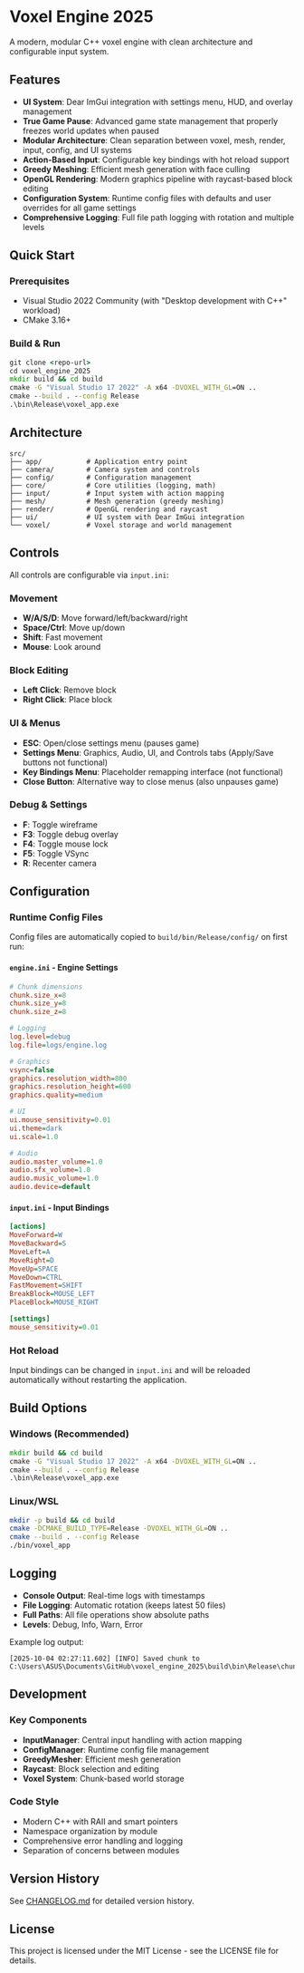 # Voxel Engine 2025

A modern, modular C++ voxel engine with clean architecture and configurable input system.

## Features

- **UI System**: Dear ImGui integration with settings menu, HUD, and overlay management
- **True Game Pause**: Advanced game state management that properly freezes world updates when paused
- **Modular Architecture**: Clean separation between voxel, mesh, render, input, config, and UI systems
- **Action-Based Input**: Configurable key bindings with hot reload support
- **Greedy Meshing**: Efficient mesh generation with face culling
- **OpenGL Rendering**: Modern graphics pipeline with raycast-based block editing
- **Configuration System**: Runtime config files with defaults and user overrides for all game settings
- **Comprehensive Logging**: Full file path logging with rotation and multiple levels

## Quick Start

### Prerequisites
- Visual Studio 2022 Community (with "Desktop development with C++" workload)
- CMake 3.16+

### Build & Run
```cmd
git clone <repo-url>
cd voxel_engine_2025
mkdir build && cd build
cmake -G "Visual Studio 17 2022" -A x64 -DVOXEL_WITH_GL=ON ..
cmake --build . --config Release
.\bin\Release\voxel_app.exe
```

## Architecture

```
src/
├── app/           # Application entry point
├── camera/        # Camera system and controls
├── config/        # Configuration management
├── core/          # Core utilities (logging, math)
├── input/         # Input system with action mapping
├── mesh/          # Mesh generation (greedy meshing)
├── render/        # OpenGL rendering and raycast
├── ui/            # UI system with Dear ImGui integration
└── voxel/         # Voxel storage and world management
```

## Controls

All controls are configurable via `input.ini`:

### Movement
- **W/A/S/D**: Move forward/left/backward/right
- **Space/Ctrl**: Move up/down
- **Shift**: Fast movement
- **Mouse**: Look around

### Block Editing
- **Left Click**: Remove block
- **Right Click**: Place block

### UI & Menus
- **ESC**: Open/close settings menu (pauses game)
- **Settings Menu**: Graphics, Audio, UI, and Controls tabs (Apply/Save buttons not functional)
- **Key Bindings Menu**: Placeholder remapping interface (not functional)
- **Close Button**: Alternative way to close menus (also unpauses game)

### Debug & Settings
- **F**: Toggle wireframe
- **F3**: Toggle debug overlay
- **F4**: Toggle mouse lock
- **F5**: Toggle VSync
- **R**: Recenter camera

## Configuration

### Runtime Config Files
Config files are automatically copied to `build/bin/Release/config/` on first run:

#### `engine.ini` - Engine Settings
```ini
# Chunk dimensions
chunk.size_x=8
chunk.size_y=8
chunk.size_z=8

# Logging
log.level=debug
log.file=logs/engine.log

# Graphics
vsync=false
graphics.resolution_width=800
graphics.resolution_height=600
graphics.quality=medium

# UI
ui.mouse_sensitivity=0.01
ui.theme=dark
ui.scale=1.0

# Audio
audio.master_volume=1.0
audio.sfx_volume=1.0
audio.music_volume=1.0
audio.device=default
```

#### `input.ini` - Input Bindings
```ini
[actions]
MoveForward=W
MoveBackward=S
MoveLeft=A
MoveRight=D
MoveUp=SPACE
MoveDown=CTRL
FastMovement=SHIFT
BreakBlock=MOUSE_LEFT
PlaceBlock=MOUSE_RIGHT

[settings]
mouse_sensitivity=0.01
```

### Hot Reload
Input bindings can be changed in `input.ini` and will be reloaded automatically without restarting the application.

## Build Options

### Windows (Recommended)
```cmd
mkdir build && cd build
cmake -G "Visual Studio 17 2022" -A x64 -DVOXEL_WITH_GL=ON ..
cmake --build . --config Release
.\bin\Release\voxel_app.exe
```

### Linux/WSL
```bash
mkdir -p build && cd build
cmake -DCMAKE_BUILD_TYPE=Release -DVOXEL_WITH_GL=ON ..
cmake --build . --config Release
./bin/voxel_app
```

## Logging

- **Console Output**: Real-time logs with timestamps
- **File Logging**: Automatic rotation (keeps latest 50 files)
- **Full Paths**: All file operations show absolute paths
- **Levels**: Debug, Info, Warn, Error

Example log output:
```
[2025-10-04 02:27:11.602] [INFO] Saved chunk to C:\Users\ASUS\Documents\GitHub\voxel_engine_2025\build\bin\Release\chunk_0_0.vxl
```

## Development

### Key Components

- **InputManager**: Central input handling with action mapping
- **ConfigManager**: Runtime config file management
- **GreedyMesher**: Efficient mesh generation
- **Raycast**: Block selection and editing
- **Voxel System**: Chunk-based world storage

### Code Style
- Modern C++ with RAII and smart pointers
- Namespace organization by module
- Comprehensive error handling and logging
- Separation of concerns between modules

## Version History

See [CHANGELOG.md](CHANGELOG.md) for detailed version history.

## License

This project is licensed under the MIT License - see the LICENSE file for details.